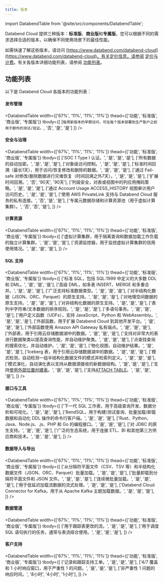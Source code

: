 ```yaml
---
title: 版本
---
```


import DatabendTable from '@site/src/components/DatabendTable';

Databend Cloud 提供三种版本：**标准版**、**商业版**和**专属版**，您可以根据不同的需求选择合适的版本，以确保不同使用场景下的最佳性能。

如需快速了解这些版本，请访问 [https://www.databend.com/databend-cloud](https://www.databend.com/databend-cloud)。有关定价信息，请参阅 [定价与计费](/guides/overview/editions/dc/pricing)。有关各版本详细功能列表，请参阅 [功能列表](#feature-lists)。

## 功能列表

以下是 Databend Cloud 各版本的功能列表：

#### 发布管理

<DatabendTable
width={['67%', '11%', '11%', '11%']}
thead={['功能', '标准版', '商业版', '专属版']}
tbody={[
[`每周新版本的早期访问，可在每个版本部署到生产账户之前用于额外的测试/验证。`, '否', '是', '是']
]} />

#### 安全与治理

<DatabendTable
width={['67%', '11%', '11%', '11%']}
thead={['功能', '标准版', '商业版', '专属版']}
tbody={[
['SOC 1 Type I 认证。', '是', '是', '是'],
['所有数据的自动加密。', '是', '是', '是'],
['对象级访问控制。', '是', '是', '是'],
['标准时间回溯（最长1天），用于访问/恢复修改和删除的数据。', '是', '是', '是'],
['通过 Fail-safe 对修改/删除数据进行灾难恢复（时间回溯之外7天）。', '是', '是', '是'],
['扩展时间回溯。', '否', '90天', '90天'],
['列级安全，对表或视图中的列应用掩码策略。', '是', '是', '是'],
['通过 Account Usage ACCESS_HISTORY 视图审计用户访问历史。', '是', '是', '是'],
['使用 AWS PrivateLink 支持与 Databend Cloud 服务的私有连接。', '否', '是', '是'],
['专属元数据存储和计算资源池（用于虚拟计算集群）。', '否', '否', '是'],
]}
/>

#### 计算资源

<DatabendTable
width={['67%', '11%', '11%', '11%']}
thead={['功能', '标准版', '商业版', '专属版']}
tbody={[
['虚拟计算集群，用于隔离查询和数据加载工作负载的独立计算集群。', '是', '是', '是'],
['资源监控器，用于监控虚拟计算集群的信用使用情况。', '是', '是', '是'],
]}
/>

#### SQL 支持

<DatabendTable
width={['67%', '11%', '11%', '11%']}
thead={['功能', '标准版', '商业版', '专属版']}
tbody={[
['标准 SQL，包括 SQL:1999 中定义的大多数 DDL 和 DML。', '是', '是', '是'],
['高级 DML，如多表 INSERT、MERGE 和多重合并。', '是', '是', '是'],
['广泛支持标准数据类型。', '是', '是', '是'],
['对半结构化数据（JSON、ORC、Parquet）的原生支持。', '是', '是', '是'],
['对地理空间数据的原生支持。', '是', '是', '是'],
['对非结构化数据的原生支持。', '是', '是', '是'],
['表列中字符串/文本数据的排序规则。', '是', '是', '是'],
['多语句事务。', '是', '是', '是'],
['用户定义函数（UDFs），支持 JavaScript、Python 和 WebAssembly。', '是', '是', '是'],
['外部函数，用于扩展 Databend Cloud 到其他开发平台。', '是', '是', '是'],
['外部函数使用 Amazon API Gateway 私有端点。', '是', '是', '是'],
['外部表，用于引用云存储数据湖中的数据。', '是', '是', '是'],
['支持对非常大的表进行数据聚类以提高查询性能，并自动维护聚类。', '是', '是', '是'],
['点查找查询的搜索优化，并自动维护。', '是', '是', '是'],
['物化视图，自动维护结果。', '是', '是', '是'],
['Iceberg 表，用于引用云存储数据湖中的数据。', '是', '是', '是'],
['模式检测，自动检测一组半结构化数据文件的模式并检索列定义。', '是', '是', '是'],
['模式演化，自动演化表以支持从数据源接收的新数据结构。', '是', '是', '是'],
['支持[使用外部位置创建表](/sql/sql-commands/ddl/table/ddl-create-table-external-location)。', '是', '是', '是'],
['支持[ATTACH TABLE](/sql/sql-commands/ddl/table/attach-table)。', '是', '是', '是'],
]}
/>

#### 接口与工具

<DatabendTable
width={['67%', '11%', '11%', '11%']}
thead={['功能', '标准版', '商业版', '专属版']}
tbody={[
['下一代 SQL 工作表，用于高级查询开发、数据分析和可视化。', '是', '是', '是'],
['BendSQL，用于构建/测试查询、批量加载/卸载数据和自动化 DDL 操作的命令行客户端。', '是', '是', '是'],
['Rust、Python、Java、Node.js、.js、PHP 和 Go 的编程接口。', '是', '是', '是'],
['对 JDBC 的原生支持。', '是', '是', '是'],
['广泛的生态系统，用于连接 ETL、BI 和其他第三方供应商和技术。', '是', '是', '是'],
]}
/>

#### 数据导入与导出

<DatabendTable
width={['67%', '11%', '11%', '11%']}
thead={['功能', '标准版', '商业版', '专属版']}
tbody={[
['从分隔符平面文件（CSV、TSV 等）和半结构化数据文件（JSON、ORC、Parquet）批量加载。', '是', '是', '是'],
['批量卸载到分隔符平面文件和 JSON 文件。', '是', '是', '是'],
['连续微批量加载。', '是', '是', '是'],
['用于低延迟加载流数据的流式处理。', '是', '是', '是'],
['Databend Cloud Connector for Kafka，用于从 Apache Kafka 主题加载数据。', '是', '是', '是'],
]}
/>

#### 数据管道

<DatabendTable
width={['67%', '11%', '11%', '11%']}
thead={['功能', '标准版', '商业版', '专属版']}
tbody={[
['用于跟踪表更改的流。', '是', '是', '是'],
['用于调度 SQL 语句执行的任务，通常与表流结合使用。', '是', '是', '是'],
]}
/>

#### 客户支持

<DatabendTable
width={['67%', '11%', '11%', '11%']}
thead={['功能', '标准版', '商业版', '专属版']}
tbody={[
['记录和跟踪支持工单。', '是', '是', '是'],
['4/7 覆盖和 1 小时响应窗口，用于严重性 1 的问题。', '是', '是', '是'],
['非严重性 1 问题的响应时间。', '8小时', '4小时', '1小时'],
]}
/>